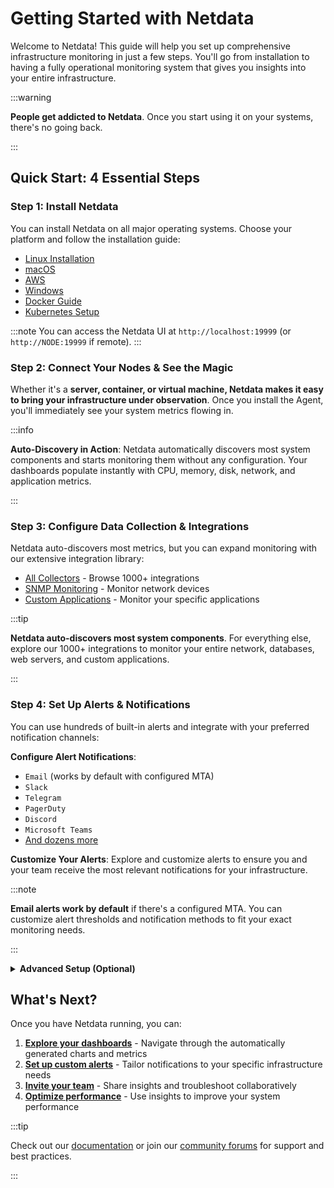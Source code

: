 # Getting Started with Netdata

Welcome to Netdata! This guide will help you set up comprehensive infrastructure monitoring in just a few steps. You'll go from installation to having a fully operational monitoring system that gives you insights into your entire infrastructure.

:::warning

**People get addicted to Netdata**. Once you start using it on your systems, there's no going back.

:::

## Quick Start: 4 Essential Steps

### Step 1: Install Netdata

You can install Netdata on all major operating systems. Choose your platform and follow the installation guide:

- <span style="color: green;">[Linux Installation](https://learn.netdata.cloud/docs/netdata-agent/installation/linux/)</span>
- <span style="color: green;">[macOS](https://learn.netdata.cloud/docs/netdata-agent/installation/macos)</span>
- <span style="color: green;">[AWS](https://learn.netdata.cloud/docs/netdata-agent/installation/aws)</span>
- <span style="color: green;">[Windows](https://learn.netdata.cloud/docs/netdata-agent/installation/windows)</span>
- <span style="color: green;">[Docker Guide](https://learn.netdata.cloud/docs/netdata-agent/installation/docker)</span>
- <span style="color: green;">[Kubernetes Setup](https://learn.netdata.cloud/docs/netdata-agent/installation/kubernetes)</span>

:::note
You can access the Netdata UI at `http://localhost:19999` (or `http://NODE:19999` if remote).
:::

### Step 2: Connect Your Nodes & See the Magic

Whether it's a **server, container, or virtual machine, Netdata makes it easy to bring your infrastructure under observation**. Once you install the Agent, you'll immediately see your system metrics flowing in.

:::info

**Auto-Discovery in Action**: Netdata automatically discovers most system components and starts monitoring them without any configuration. Your dashboards populate instantly with CPU, memory, disk, network, and application metrics.

:::

### Step 3: Configure Data Collection & Integrations

Netdata auto-discovers most metrics, but you can expand monitoring with our extensive integration library:

- <span style="color: green;">[All Collectors](https://learn.netdata.cloud/docs/collecting-metrics/)</span> - Browse 1000+ integrations
- <span style="color: green;">[SNMP Monitoring](https://learn.netdata.cloud/docs/collecting-metrics/generic-collecting-metrics/snmp-devices)</span> - Monitor network devices
- <span style="color: green;">[Custom Applications](https://learn.netdata.cloud/docs/collecting-metrics/monitor-anything)</span> - Monitor your specific applications

:::tip

**Netdata auto-discovers most system components**. For everything else, explore our 1000+ integrations to monitor your entire network, databases, web servers, and custom applications.

:::

### Step 4: Set Up Alerts & Notifications

You can use hundreds of built-in alerts and integrate with your preferred notification channels:

**Configure Alert Notifications**:
- `Email` (works by default with configured MTA)
- `Slack`
- `Telegram` 
- `PagerDuty`
- `Discord`
- `Microsoft Teams`
- <span style="color: green;">[And dozens more](https://learn.netdata.cloud/docs/alerts-&-notifications/alert-configuration-reference)</span>

**Customize Your Alerts**: Explore and customize alerts to ensure you and your team receive the most relevant notifications for your infrastructure.

:::note

**Email alerts work by default** if there's a configured MTA. You can customize alert thresholds and notification methods to fit your exact monitoring needs.

:::

<details>
<summary><strong>Advanced Setup (Optional)</strong></summary><br/>

### Centralize with Netdata Parents

You can centralize dashboards, alerts, and storage with Netdata Parents for:

- Central dashboards across multiple nodes
- Longer data retention
- Centralized alert configuration
- Reduced resource usage on monitored systems

Check our <span style="color: green;">[Deployment Guides](https://learn.netdata.cloud/docs/deployment-guides/)</span> for more info.

### Connect to Netdata Cloud

Sign in to Netdata Cloud and connect your nodes for enhanced capabilities:

| **Key Features** | Description |
|------------------|-------------|
| **Access from Anywhere** | Monitor your infrastructure remotely |
| **Horizontal Scalability** | Multi-node dashboards and views |
| **Team Collaboration** | Organize infrastructure and invite team members |
| **Advanced Features** | UI configuration for alerts and data collection |
| **Role-based Access Control** | Manage team permissions |
| **Free Tier Available** | Get started without cost |

**Organize Your Infrastructure**: Group your infrastructure into Spaces and Rooms based on location, service, or team. Invite your teammates for seamless online collaboration.

:::important

**Netdata Cloud is optional. Your data stays in your infrastructure**. We provide the interface and collaboration features while your metrics remain under your control.

:::

</details>

## What's Next?

Once you have Netdata running, you can:

1. **<span style="color: green;">[Explore your dashboards](https://learn.netdata.cloud/docs/dashboards-and-charts/)</span>** - Navigate through the automatically generated charts and metrics
2. **<span style="color: green;">[Set up custom alerts](https://learn.netdata.cloud/docs/alerts-&-notifications/alert-configuration-reference)</span>** - Tailor notifications to your specific infrastructure needs  
3. **<span style="color: green;">[Invite your team](https://www.netdata.cloud/blog/introducing-the-all-new-netdata-cloud/)</span>** - Share insights and troubleshoot collaboratively
4. **<span style="color: green;">[Optimize performance](https://learn.netdata.cloud/docs/netdata-agent/configuration/performance-optimization)</span>** - Use insights to improve your system performance

:::tip

Check out our <span style="color: green;">[documentation](https://learn.netdata.cloud/docs/deployment-guides)</span> or join our <span style="color: green;">[community forums](https://community.netdata.cloud/)</span> for support and best practices.

:::